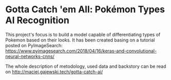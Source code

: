 # Gotta Catch 'em All: Pokémon Types AI Recognition


This project's focus is to build a model capable of differentiating types of Pokemon based on their looks. It has been created basing on a tutorial posted on PyImageSearch: https://www.pyimagesearch.com/2018/04/16/keras-and-convolutional-neural-networks-cnns/

The whole description of metodology, used data and backstory can be read on http://maciej.gajewski.tech/gotta-catch-ai/
